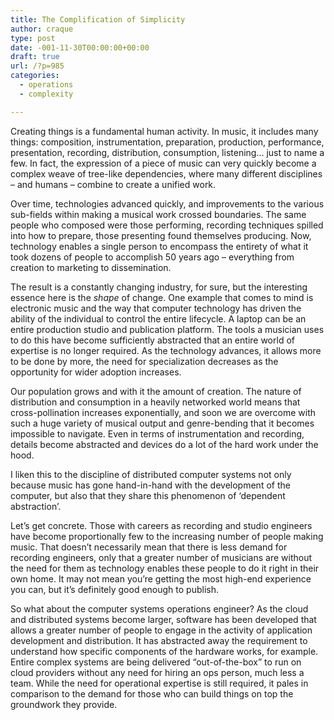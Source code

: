 ```yaml
---
title: The Complification of Simplicity
author: craque
type: post
date: -001-11-30T00:00:00+00:00
draft: true
url: /?p=985
categories:
  - operations
  - complexity

---
```

Creating things is a fundamental human activity. In music, it includes many things: composition, instrumentation, preparation, production, performance, presentation, recording, distribution, consumption, listening&#8230; just to name a few. In fact, the expression of a piece of music can very quickly become a complex weave of tree-like dependencies, where many different disciplines &#8211; and humans &#8211; combine to create a unified work.

Over time, technologies advanced quickly, and improvements to the various sub-fields within making a musical work crossed boundaries. The same people who composed were those performing, recording techniques spilled into how to prepare, those presenting found themselves producing. Now, technology enables a single person to encompass the entirety of what it took dozens of people to accomplish 50 years ago &#8211; everything from creation to marketing to dissemination.

The result is a constantly changing industry, for sure, but the interesting essence here is the _shape_ of change. One example that comes to mind is electronic music and the way that computer technology has driven the ability of the individual to control the entire lifecycle. A laptop can be an entire production studio and publication platform. The tools a musician uses to do this have become sufficiently abstracted that an entire world of expertise is no longer required. As the technology advances, it allows more to be done by more, the need for specialization decreases as the opportunity for wider adoption increases.

Our population grows and with it the amount of <g class="gr_ gr\_119 gr-alert gr\_spell gr\_inline\_cards gr\_run\_anim ContextualSpelling" id="119" data-gr-id="119">creation</g>. The nature of distribution and consumption in a heavily networked world means that cross-pollination increases exponentially, and soon we are overcome with such a huge variety of musical output and genre-bending that it becomes impossible to navigate. Even in terms of instrumentation and recording, details become abstracted and devices do a lot of the hard work under the hood.

I liken this to the discipline of distributed computer systems not only because music has gone hand-in-hand with the development of the computer, but also that they share this phenomenon of &#8216;dependent abstraction&#8217;<g class="gr_ gr\_303 gr-alert gr\_gramm gr\_inline\_cards gr\_run\_anim Punctuation multiReplace" id="303" data-gr-id="303">.</g>

Let&#8217;s get concrete. Those with careers as recording and studio engineers have become proportionally few to the increasing number of people making music. That doesn&#8217;t necessarily mean that there is less demand for recording engineers, only that a greater number of musicians are without the need for them as technology enables these people to do it right in their own home. It may not mean you&#8217;re getting the most high-end experience you can, but it&#8217;s definitely good enough to publish.

So what about the computer systems operations engineer? As the cloud and distributed systems become larger, <g class="gr_ gr\_68 gr-alert gr\_gramm gr\_inline\_cards gr\_run\_anim Grammar only-ins replaceWithoutSep" id="68" data-gr-id="68">software</g> has been developed that allows a greater number of people to engage in the activity of application development and distribution. It has abstracted <g class="gr_ gr\_622 gr-alert gr\_gramm gr\_inline\_cards gr\_run\_anim Grammar only-ins replaceWithoutSep" id="622" data-gr-id="622">away</g> the requirement to understand how specific components of the hardware works, for example. Entire complex systems are being delivered &#8220;out-of-the-box&#8221; to run on cloud providers without any need for hiring an ops person, much less a team. While the need for operational expertise is still required, it pales in comparison to the demand for those who can build things on top the groundwork they provide.
